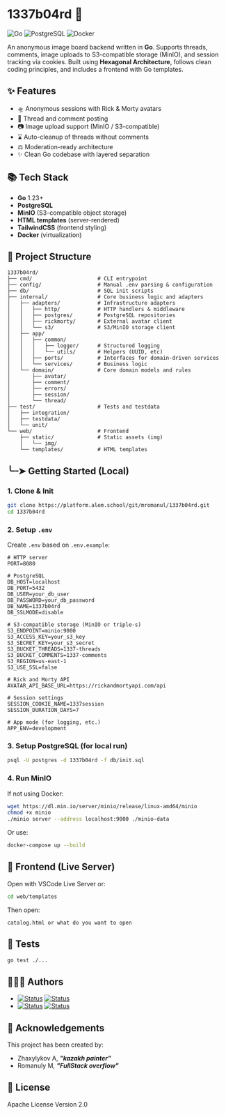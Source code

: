 # 1337b04rd 📂

![Go](https://img.shields.io/badge/Go-1.23-blue) ![PostgreSQL](https://img.shields.io/badge/PostgreSQL-16-blue) ![Docker](https://img.shields.io/badge/Docker-✓-blue)

An anonymous image board backend written in **Go**. Supports threads, comments, image uploads to S3-compatible storage (MinIO), and session tracking via cookies. Built using **Hexagonal Architecture**, follows clean coding principles, and includes a frontend with Go templates.

## ✨ Features

- 🛸 Anonymous sessions with Rick & Morty avatars
- 📍 Thread and comment posting
- 📷 Image upload support (MinIO / S3-compatible)
- ⌛ Auto-cleanup of threads without comments
- ⚖️ Moderation-ready architecture
- ✨ Clean Go codebase with layered separation


## 📚 Tech Stack

- **Go** 1.23+
- **PostgreSQL**
- **MinIO** (S3-compatible object storage)
- **HTML templates** (server-rendered)
- **TailwindCSS** (frontend styling)
- **Docker** (virtualization)

## 🧬 Project Structure

```
1337b04rd/
├── cmd/                     # CLI entrypoint
├── config/                  # Manual .env parsing & configuration
├── db/                      # SQL init scripts
├── internal/                # Core business logic and adapters
│   ├── adapters/            # Infrastructure adapters
│   │   ├── http/            # HTTP handlers & middleware
│   │   ├── postgres/        # PostgreSQL repositories
│   │   ├── rickmorty/       # External avatar client
│   │   └── s3/              # S3/MinIO storage client
│   ├── app/
│   │   ├── common/
│   │   │   ├── logger/      # Structured logging
│   │   │   └── utils/       # Helpers (UUID, etc)
│   │   ├── ports/           # Interfaces for domain-driven services
│   │   └── services/        # Business logic
│   └── domain/              # Core domain models and rules
│       ├── avatar/
│       ├── comment/
│       ├── errors/
│       ├── session/
│       └── thread/
├── test/                    # Tests and testdata
│   ├── integration/
│   ├── testdata/
│   └── unit/
└── web/                     # Frontend
    ├── static/              # Static assets (img)
    │   └── img/
    └── templates/           # HTML templates
```

## ╰┈➤ Getting Started (Local)

### 1. Clone & Init

```bash
git clone https://platform.alem.school/git/mromanul/1337b04rd.git
cd 1337b04rd
```

### 2. Setup `.env`

Create `.env` based on `.env.example`:

```env
# HTTP server
PORT=8080

# PostgreSQL
DB_HOST=localhost
DB_PORT=5432
DB_USER=your_db_user
DB_PASSWORD=your_db_password
DB_NAME=1337b04rd
DB_SSLMODE=disable

# S3-compatible storage (MinIO or triple-s)
S3_ENDPOINT=minio:9000
S3_ACCESS_KEY=your_s3_key
S3_SECRET_KEY=your_s3_secret
S3_BUCKET_THREADS=1337-threads
S3_BUCKET_COMMENTS=1337-comments
S3_REGION=us-east-1
S3_USE_SSL=false

# Rick and Morty API
AVATAR_API_BASE_URL=https://rickandmortyapi.com/api

# Session settings
SESSION_COOKIE_NAME=1337session
SESSION_DURATION_DAYS=7

# App mode (for logging, etc.)
APP_ENV=development
```

### 3. Setup PostgreSQL (for local run)

```bash
psql -U postgres -d 1337b04rd -f db/init.sql
```

### 4. Run MinIO

If not using Docker:

```bash
wget https://dl.min.io/server/minio/release/linux-amd64/minio
chmod +x minio
./minio server --address localhost:9000 ./minio-data
```

Or use:
```bash
docker-compose up --build
```

## 🎨 Frontend (Live Server)

Open with VSCode Live Server or:

```bash
cd web/templates
```

Then open:
```
catalog.html or what do you want to open
```

## 📑 Tests

```bash
go test ./...
```


## 👨🏻‍💻 Authors

- [![Status](https://img.shields.io/badge/alem-azhaxyly-success?logo=github)](https://platform.alem.school/git/azhaxyly) <a href="https://t.me/hmlssdeus" target="_blank"><img src="https://img.shields.io/badge/telegram-@hmlssdeus-blue?logo=Telegram" alt="Status" /></a>
- [![Status](https://img.shields.io/badge/alem-mromanul-success?logo=github)](https://platform.alem.school/git/mromanul)  <a href="https://t.me/scrameee" target="_blank"><img src="https://img.shields.io/badge/telegram-@scrameee-blue?logo=Telegram" alt="Status" /></a>

## 🎉 Acknowledgements <a name = "acknowledgement"></a>

This project has been created by:

- Zhaxylykov A, ***"kazakh painter"***
- Romanuly M, ***"FullStack overflow"***

## 📜 License

Apache License Version 2.0

